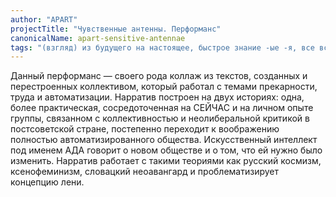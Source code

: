 ```yaml
---
author: "APART"
projectTitle: "Чувственные антенны. Перформанс"
canonicalName: apart-sensitive-antennae
tags: "(взгляд) из будущего на настоящее, быстрое знание -ые -я, все всем, добывающий капитализм, желание, интимные интерфейсы, мать-машина, практики самих себя, производственная драма, цифровой пролетариат, практика маленьких движений, extensions, спекулятивный синтез, язык и зубы креативности, протоколы самоорганизации"
---
```

 Данный перформанс — своего рода коллаж из текстов, созданных и перестроенных коллективом, который работал с темами прекарности, труда и автоматизации. Нарратив построен на двух историях: одна, более практическая, сосредоточенная на СЕЙЧАС и на личном опыте группы, связанном с коллективностью и неолиберальной критикой в постсоветской стране, постепенно переходит к воображению полностью автоматизированного общества. Искусственный интеллект под именем АДА говорит о новом обществе и о том, что ей нужно было изменить. Нарратив работает с такими теориями как русский космизм, ксенофеминизм, словацкий неоавангард и проблематизирует концепцию лени.
